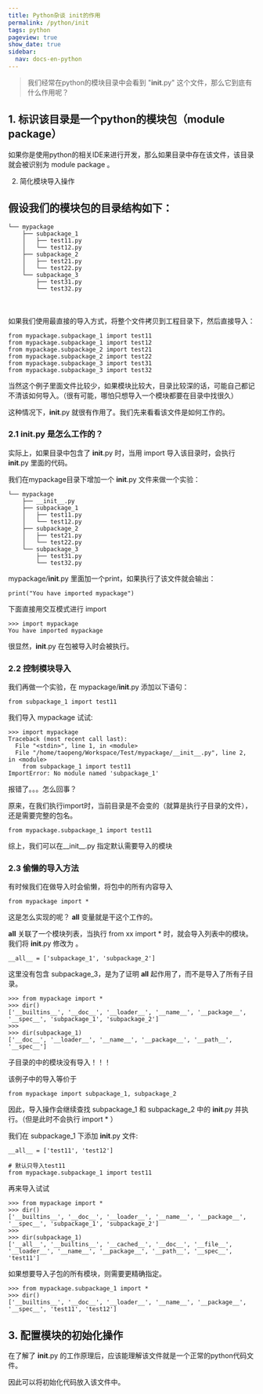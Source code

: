 ```yaml
---
title: Python杂谈 init的作用
permalink: /python/init
tags: python
pageview: true
show_date: true
sidebar:
  nav: docs-en-python
---
```



> 我们经常在python的模块目录中会看到 "__init__.py"  这个文件，那么它到底有什么作用呢？



## 1. 标识该目录是一个python的模块包（module package）

如果你是使用python的相关IDE来进行开发，那么如果目录中存在该文件，该目录就会被识别为 module package 。

2. 简化模块导入操作
## 假设我们的模块包的目录结构如下：

```
└── mypackage
    ├── subpackage_1
    │   ├── test11.py
    │   └── test12.py
    ├── subpackage_2
    │   ├── test21.py
    │   └── test22.py
    └── subpackage_3
        ├── test31.py
        └── test32.py
```
 　　

如果我们使用最直接的导入方式，将整个文件拷贝到工程目录下，然后直接导入：

```
from mypackage.subpackage_1 import test11
from mypackage.subpackage_1 import test12
from mypackage.subpackage_2 import test21
from mypackage.subpackage_2 import test22
from mypackage.subpackage_3 import test31
from mypackage.subpackage_3 import test32
```

当然这个例子里面文件比较少，如果模块比较大，目录比较深的话，可能自己都记不清该如何导入。（很有可能，哪怕只想导入一个模块都要在目录中找很久）

这种情况下，__init__.py 就很有作用了。我们先来看看该文件是如何工作的。

### 2.1 __init__.py 是怎么工作的？
实际上，如果目录中包含了 __init__.py 时，当用 import 导入该目录时，会执行 __init__.py 里面的代码。

我们在mypackage目录下增加一个 __init__.py 文件来做一个实验：

```
└── mypackage
    ├── __init__.py
    ├── subpackage_1
    │   ├── test11.py
    │   └── test12.py
    ├── subpackage_2
    │   ├── test21.py
    │   └── test22.py
    └── subpackage_3
        ├── test31.py
        └── test32.py
```

mypackage/__init__.py 里面加一个print，如果执行了该文件就会输出：
```
print("You have imported mypackage")
```

下面直接用交互模式进行 import

```
>>> import mypackage
You have imported mypackage
```

很显然，__init__.py 在包被导入时会被执行。

### 2.2  控制模块导入

我们再做一个实验，在 mypackage/__init__.py 添加以下语句：
```
from subpackage_1 import test11
```

我们导入 mypackage 试试:

```
>>> import mypackage
Traceback (most recent call last):
  File "<stdin>", line 1, in <module>
  File "/home/taopeng/Workspace/Test/mypackage/__init__.py", line 2, in <module>
    from subpackage_1 import test11
ImportError: No module named 'subpackage_1'
```

报错了。。。怎么回事？

原来，在我们执行import时，当前目录是不会变的（就算是执行子目录的文件），还是需要完整的包名。
```
from mypackage.subpackage_1 import test11
```

综上，我们可以在__init__.py 指定默认需要导入的模块　　

### 2.3  偷懒的导入方法

有时候我们在做导入时会偷懒，将包中的所有内容导入
```
from mypackage import *
```

这是怎么实现的呢？ __all__ 变量就是干这个工作的。

__all__ 关联了一个模块列表，当执行 from xx import * 时，就会导入列表中的模块。我们将 __init__.py 修改为 。

```
__all__ = ['subpackage_1', 'subpackage_2']
```

这里没有包含 subpackage_3，是为了证明 __all__ 起作用了，而不是导入了所有子目录。

```
>>> from mypackage import *
>>> dir()
['__builtins__', '__doc__', '__loader__', '__name__', '__package__', '__spec__', 'subpackage_1', 'subpackage_2']
>>>
>>> dir(subpackage_1)
['__doc__', '__loader__', '__name__', '__package__', '__path__', '__spec__']
```

子目录的中的模块没有导入！！！

该例子中的导入等价于
```
from mypackage import subpackage_1, subpackage_2
```

因此，导入操作会继续查找 subpackage_1 和 subpackage_2 中的 __init__.py 并执行。（但是此时不会执行 import * ）

我们在 subpackage_1 下添加 __init__.py 文件:
```
__all__ = ['test11', 'test12']

# 默认只导入test11
from mypackage.subpackage_1 import test11
```

再来导入试试

```
>>> from mypackage import *
>>> dir()
['__builtins__', '__doc__', '__loader__', '__name__', '__package__', '__spec__', 'subpackage_1', 'subpackage_2']
>>>
>>> dir(subpackage_1)
['__all__', '__builtins__', '__cached__', '__doc__', '__file__', '__loader__', '__name__', '__package__', '__path__', '__spec__', 'test11']
```

如果想要导入子包的所有模块，则需要更精确指定。
```
>>> from mypackage.subpackage_1 import *
>>> dir()
['__builtins__', '__doc__', '__loader__', '__name__', '__package__', '__spec__', 'test11', 'test12']
```
## 3. 配置模块的初始化操作

在了解了 __init__.py 的工作原理后，应该能理解该文件就是一个正常的python代码文件。

因此可以将初始化代码放入该文件中。
